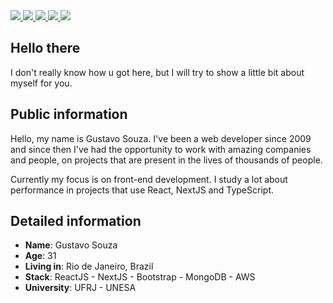 <div>
    <a target='_blank' href="https://twitch.tv/scafeli">
        <img src="https://img.shields.io/badge/Twitch-9146FF?style=for-the-badge&logo=twitch&logoColor=white">
    </a>
    <a target='_blank' href="https://twitter.com/scafeli">
        <img src="https://img.shields.io/badge/Twitter-1DA1F2?style=for-the-badge&logo=twitter&logoColor=white">
    </a>
    <a target='_blank' href="https://instagram.com/gustavoscafeli">
        <img src="https://img.shields.io/badge/Instagram-E4405F?style=for-the-badge&logo=instagram&logoColor=white">
    </a>
    <a target='_blank' href="https://linkedin.com/in/scafeli">
        <img src="https://img.shields.io/badge/LinkedIn-0077B5?style=for-the-badge&logo=linkedin&logoColor=white">
    </a>
    <a target='_blank' href="https://dev.to/scafeli">
        <img src="https://img.shields.io/badge/dev.to-0A0A0A?style=for-the-badge&logo=dev.to&logoColor=white">
    </a>
   
</div>

## Hello there

I don't really know how u got here, but I will try to show a little bit about myself for you.

## Public information

Hello, my name is Gustavo Souza. I've been a web developer since 2009 and since then I've had the opportunity to work with amazing companies and people, on projects that are present in the lives of thousands of people.

Currently my focus is on front-end development. I study a lot about performance in projects that use React, NextJS and TypeScript.

## Detailed information

* **Name**: Gustavo Souza
* **Age**: 31
* **Living in**: Rio de Janeiro, Brazil
* **Stack**: ReactJS - NextJS - Bootstrap - MongoDB - AWS
* **University**: UFRJ - UNESA
